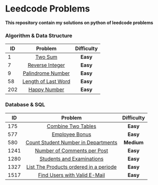 # Leedcode Problems 

**This repository contain my solutions on python of leedcode problems**

### Algorithm & Data Structure 

| ID        | Problem           | Difficulty |
| ------------- |:-------------:|:-------------:|
| 1      | [Two Sum](1-two-sum) | **Easy** |
| 7      | [Reverse Integer](7-reverse-integer) | **Easy** |
| 9      | [Palindrome Number](9-palindrome-number) | **Easy** |
| 58      | [Length of Last Word](58-length-of-last-word) | **Easy** |
| 202      | [Happy Number](202-happy-number) | **Easy** |


### Database & SQL 

| ID        | Problem           | Difficulty |
| ------------- |:-------------:|:-------------:|
| 175      | [Combine Two Tables](175-combine-two-tables) | **Easy** |
| 577      | [Employee Bonus](577-employee-bonus) | **Easy** |
| 580      | [Count Student Number in Departments](580-count-student-number-in-departments) | **Medium** |
| 1241      | [Number of Comments per Post](1241-number-of-comments-per-post) | **Easy** |
| 1280      | [Students and Examinations](1280-students-and-examinations) | **Easy** |
| 1327      | [List The Products ordered in a periode](1327-list-the-products-ordered-in-a-periode) | **Easy** |
| 1517      | [Find Users with Valid E-Mail](1517-find-users-with-valid-e-Mails) | **Easy** |


